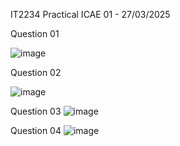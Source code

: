 IT2234 Practical ICAE 01 - 27/03/2025

Question 01

![image](https://github.com/user-attachments/assets/ff61006e-888c-4b07-8e5b-6d2f13635871)

Question 02

![image](https://github.com/user-attachments/assets/79926637-6ac9-4052-9edb-3e8510d8577f)

Question 03
![image](https://github.com/user-attachments/assets/1de11886-3af7-4aa0-8d13-91e128337431)


Question 04
![image](https://github.com/user-attachments/assets/0e1c785e-46c4-47b5-b253-5e43ac6726fc)


